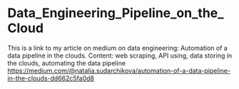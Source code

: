 # Data_Engineering_Pipeline_on_the_Cloud
This is a link to my article on medium on data engineering: Automation of a data pipeline in the clouds. Content: web scraping, API using, data storing in the clouds, automating the data pipeline https://medium.com/@natalia.sudarchikova/automation-of-a-data-pipeline-in-the-clouds-dd662c5fa0d8 
